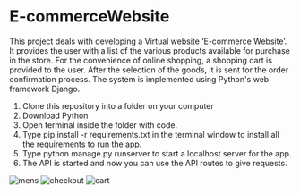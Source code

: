 # E-commerceWebsite
This project deals with developing a Virtual website ‘E-commerce Website’. It provides the user with a list of the various products available for purchase in the store. For the convenience of online shopping, a shopping cart is provided to the user. After the selection of the goods, it is sent for the order confirmation process. The system is implemented using Python's web framework Django.

1. Clone this repository into a folder on your computer
2. Download Python
3. Open terminal inside the folder with code.
4. Type pip install -r requirements.txt in the terminal window to install all the requirements to run the app.
5. Type python manage.py runserver to start a localhost server for the app.
6. The API is started and now you can use the API routes to give requests.

![mens](https://github.com/NatarajAdithya/E-Commerce-Shop/assets/81796579/e7b91e78-db37-4e94-a1f8-99e9346534d4)
![checkout](https://github.com/NatarajAdithya/E-Commerce-Shop/assets/81796579/7fec38e6-1768-474d-8965-f3981ca3d04e)
![cart](https://github.com/NatarajAdithya/E-Commerce-Shop/assets/81796579/47635832-39b9-401e-b980-832fbb21426d)
